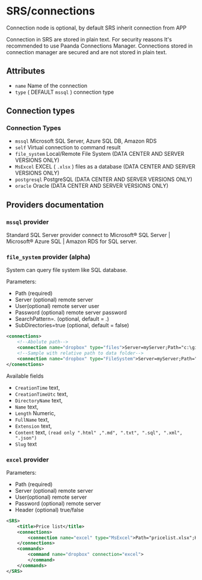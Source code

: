 # SRS/connections

Connection node is optional, by default SRS inherit connection from APP


Connection in SRS are stored in plain text.
For security reasons It's recommended to use Paanda Connections Manager.
Connections stored in connection manager are secured and are not stored in plain text.

## Attributes

- `name` Name of the connection
- `type` ( DEFAULT `mssql` ) connection type

## Connection types

### Connection Types 

- `mssql` Microsoft SQL Server, Azure SQL DB, Amazon RDS
- `self` Virtual connection to command result
- `file_system` Local/Remote File System  (DATA CENTER AND	SERVER VERSIONS ONLY)
- `MsExcel` EXCEL ( `.xlsx` ) files as a database   (DATA CENTER AND	SERVER VERSIONS ONLY)
- `postgresql` PostgreSQL    (DATA CENTER AND	SERVER VERSIONS ONLY)
- `oracle` Oracle   (DATA CENTER AND	SERVER VERSIONS ONLY)

## Providers documentation

### `mssql` provider

Standard SQL Server provider connect to Microsoft® SQL Server | Microsoft® Azure SQL | Amazon RDS for SQL server.

### `file_system` provider (alpha)

System can query file system like SQL database.

Parameters:

- Path (required)
- Server (optional) remote server
- User(optional)  remote server user
- Password (optional)  remote server password
- SearchPattern=*.* (optional, default = *.*) 
- SubDirectories=true (optional, default = false)

``` xml
<connections>
    <!--Abolute path-->
    <connection name="dropbox" type="files">Server=myServer;Path="c:\git\platforma-docs" SearchPattern=*.*; SubDirectories=true</connection>
    <!--Sample with relative path to data folder-->
    <connection name="dropbox" type="FileSystem">Server=myServer;Path="\test1";SearchPattern=*.*; SubDirectories=true</connection>
</conenctions>

```

Available fields

- `CreationTime` text,
- `CreationTimeUtc` text,
- `DirectoryName` text,
- `Name` text,
- `Length` Numeric,
- `FullName` text,
- `Extension` text,
- `Content` text,  `(read only ".html" ,".md", ".txt", ".sql", ".xml", ".json")`
- `Slug` text

### `excel` provider

Parameters:

- Path (required)
- Server (optional) remote server
- User(optional)  remote server
- Password (optional)  remote server
- Header (optional)  true/false

``` xml
<SRS>
	<title>Price list</title>
	<connections>
		<connection name="excel" type="MsExcel">Path="pricelist.xlsx";Header=True</connection>
	</connections>
	<commands>
		<command name="dropbox" connection="excel">
		</command>
	</commands>
</SRS>
```
